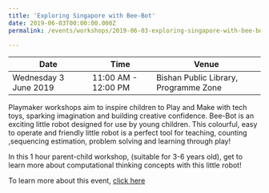 ```yaml
---
title: 'Exploring Singapore with Bee-Bot'
date: 2019-06-03T00:00:00.000Z
permalink: /events/workshops/2019-06-03-exploring-singapore-with-bee-bot

---
```



| Date | Time | Venue |
|--------|---|---|
| Wednesday 3 June 2019 | 11:00 AM - 12:00 PM | Bishan Public Library, Programme Zone |

Playmaker workshops aim to inspire children to Play and Make with tech toys, sparking imagination and building creative confidence. Bee-Bot is an exciting little robot designed for use by young children. This colourful, easy to operate and friendly little robot is a perfect tool for teaching, counting ,sequencing estimation, problem solving and learning through play!

In this 1 hour parent-child workshop, (suitable for 3-6 years old), get to learn more about computational thinking concepts with this little robot!

To learn more about this event, <a href="https://www.nlb.gov.sg/golibrary2/e/playmaker-learning-with-tech-toys-for-kids-80676938" target="_blank">click here</a> 
